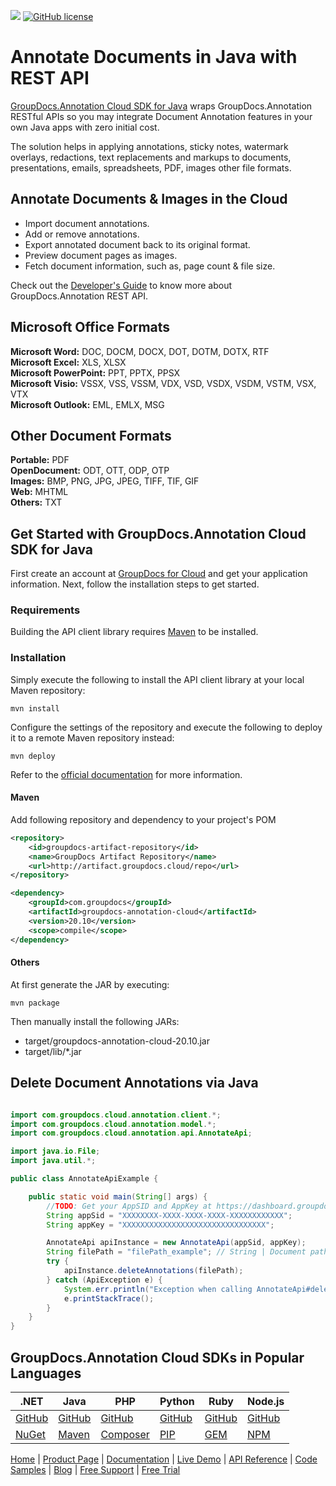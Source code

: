 ![](https://img.shields.io/badge/api-v2.0-lightgrey) [![GitHub license](https://img.shields.io/github/license/groupdocs-annotation-cloud/groupdocs-annotation-cloud-java)](https://github.com/groupdocs-annotation-cloud/groupdocs-annotation-cloud-java/blob/master/LICENSE) 

# Annotate Documents in Java with REST API

[GroupDocs.Annotation Cloud SDK for Java](https://products.groupdocs.cloud/annotation/java) wraps GroupDocs.Annotation RESTful APIs so you may integrate Document Annotation features in your own Java apps with zero initial cost.

The solution helps in applying annotations, sticky notes, watermark overlays, redactions, text replacements and markups to documents, presentations, emails, spreadsheets, PDF, images other file formats.

## Annotate Documents & Images in the Cloud

- Import document annotations.
- Add or remove annotations.
- Export annotated document back to its original format.
- Preview document pages as images.
- Fetch document information, such as, page count & file size.

Check out the [Developer's Guide](https://docs.groupdocs.cloud/annotation/developer-guide/) to know more about GroupDocs.Annotation REST API.

## Microsoft Office Formats

**Microsoft Word:** DOC, DOCM, DOCX, DOT, DOTM, DOTX, RTF\
**Microsoft Excel:** XLS, XLSX\
**Microsoft PowerPoint:** PPT, PPTX, PPSX\
**Microsoft Visio:** VSSX, VSS, VSSM, VDX, VSD, VSDX, VSDM, VSTM, VSX, VTX\
**Microsoft Outlook:** EML, EMLX, MSG

## Other Document Formats

**Portable:** PDF\
**OpenDocument:** ODT, OTT, ODP, OTP\
**Images:** BMP, PNG, JPG, JPEG, TIFF, TIF, GIF\
**Web:** MHTML\
**Others:** TXT

## Get Started with GroupDocs.Annotation Cloud SDK for Java

First create an account at [GroupDocs for Cloud](https://dashboard.groupdocs.cloud/) and get your application information. Next, follow the installation steps to get started.

### Requirements

Building the API client library requires [Maven](https://maven.apache.org/) to be installed.

### Installation

Simply execute the following to install the API client library at your local Maven repository:

```shell
mvn install
```

Configure the settings of the repository and execute the following to deploy it to a remote Maven repository instead:

```shell
mvn deploy
```

Refer to the [official documentation](https://maven.apache.org/plugins/maven-deploy-plugin/usage.html) for more information.

#### Maven

Add following repository and dependency to your project's POM

```xml
<repository>
    <id>groupdocs-artifact-repository</id>
    <name>GroupDocs Artifact Repository</name>
    <url>http://artifact.groupdocs.cloud/repo</url>
</repository>
```

```xml
<dependency>
    <groupId>com.groupdocs</groupId>
    <artifactId>groupdocs-annotation-cloud</artifactId>
    <version>20.10</version>
    <scope>compile</scope>
</dependency>
```

#### Others

At first generate the JAR by executing:

```shell
mvn package
```

Then manually install the following JARs:

* target/groupdocs-annotation-cloud-20.10.jar
* target/lib/*.jar

## Delete Document Annotations via Java

```java

import com.groupdocs.cloud.annotation.client.*;
import com.groupdocs.cloud.annotation.model.*;
import com.groupdocs.cloud.annotation.api.AnnotateApi;

import java.io.File;
import java.util.*;

public class AnnotateApiExample {

    public static void main(String[] args) {
        //TODO: Get your AppSID and AppKey at https://dashboard.groupdocs.cloud (free registration is required).
        String appSid = "XXXXXXXX-XXXX-XXXX-XXXX-XXXXXXXXXXXX";
        String appKey = "XXXXXXXXXXXXXXXXXXXXXXXXXXXXXXXX";

        AnnotateApi apiInstance = new AnnotateApi(appSid, appKey);
        String filePath = "filePath_example"; // String | Document path in storage
        try {
            apiInstance.deleteAnnotations(filePath);
        } catch (ApiException e) {
            System.err.println("Exception when calling AnnotateApi#deleteAnnotations");
            e.printStackTrace();
        }
    }
}

```

## GroupDocs.Annotation Cloud SDKs in Popular Languages

| .NET | Java | PHP | Python | Ruby | Node.js |
|---|---|---|---|---|---|
| [GitHub](https://github.com/groupdocs-annotation-cloud/groupdocs-annotation-cloud-dotnet) | [GitHub](https://github.com/groupdocs-annotation-cloud/groupdocs-annotation-cloud-java) | [GitHub](https://github.com/groupdocs-annotation-cloud/groupdocs-annotation-cloud-php) | [GitHub](https://github.com/groupdocs-annotation-cloud/groupdocs-annotation-cloud-python) | [GitHub](https://github.com/groupdocs-annotation-cloud/groupdocs-annotation-cloud-ruby)  | [GitHub](https://github.com/groupdocs-annotation-cloud/groupdocs-annotation-cloud-node) |
| [NuGet](https://www.nuget.org/packages/GroupDocs.Annotation-Cloud/) | [Maven](https://repository.groupdocs.cloud/webapp/#/artifacts/browse/tree/General/repo/com/groupdocs/groupdocs-annotation-cloud) | [Composer](https://packagist.org/packages/groupdocscloud/groupdocs-annotation-cloud) | [PIP](https://pypi.org/project/groupdocs-annotation-cloud/) | [GEM](https://rubygems.org/gems/groupdocs_annotation_cloud)  | [NPM](https://www.npmjs.com/package/groupdocs-annotation-cloud) | 

[Home](https://www.groupdocs.cloud/) | [Product Page](https://products.groupdocs.cloud/annotation/java) | [Documentation](https://docs.groupdocs.cloud/annotation/) | [Live Demo](https://products.groupdocs.app/annotation/total) | [API Reference](https://apireference.groupdocs.cloud/annotation/) | [Code Samples](https://github.com/groupdocs-annotation-cloud/groupdocs-annotation-cloud-java-samples) | [Blog](https://blog.groupdocs.cloud/category/annotation/) | [Free Support](https://forum.groupdocs.cloud/c/annotation) | [Free Trial](https://dashboard.groupdocs.cloud)

